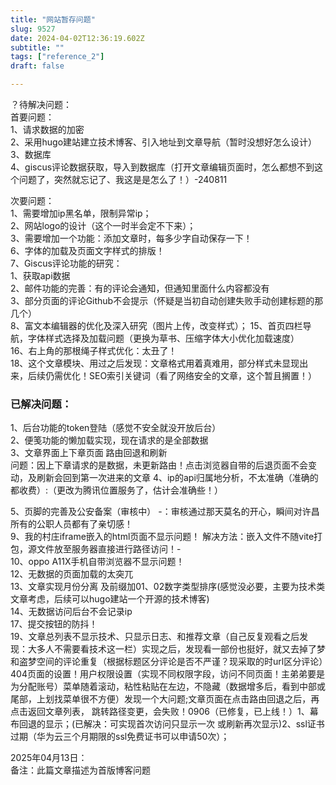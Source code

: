 ```yaml
--- 
title: "网站暂存问题" 
slug: 9527
date: 2024-04-02T12:36:19.602Z 
subtitle: "" 
tags: ["reference_2"] 
draft: false

--- 
```




？待解决问题：   
首要问题：  
1、请求数据的加密  
2、采用hugo建站建立技术博客、引入地址到文章导航（暂时没想好怎么设计）   
3、数据库  
4、giscus评论数据获取，导入到数据库（打开文章编辑页面时，怎么都想不到这个问题了，突然就忘记了、我这是是怎么了！）-240811  


次要问题：  
1、需要增加ip黑名单，限制异常ip；  
2、网站logo的设计（这个一时半会定不下来）；  
3、需要增加一个功能：添加文章时，每多少字自动保存一下！  
6、字体的加载及页面文字样式的排版！   
7、Giscus评论功能的研究：  
        1、获取api数据   
        2、邮件功能的完善：有的评论会通知，但通知里面什么内容都没有  
        3、部分页面的评论Github不会提示（怀疑是当初自动创建失败手动创建标题的那几个）   
8、富文本编辑器的优化及深入研究（图片上传，改变样式）； 
15、首页四栏导航，字体样式选择及加载问题（更换为草书、压缩字体大小优化加载速度）   
16、右上角的那根绳子样式优化：太丑了！  
18、这个文章模块、用过之后发现：文章格式用着真难用，部分样式未显现出来，后续仍需优化！SEO索引关键词（看了网络安全的文章，这个暂且搁置！）   

### 已解决问题：     
1、后台功能的token登陆（感觉不安全就没开放后台）  
2、便笺功能的懒加载实现，现在请求的是全部数据    
3、文章界面上下章页面 路由回退和刷新  
问题：因上下章请求的是数据，未更新路由！点击浏览器自带的后退页面不会变动，及刷新会回到第一次进来的文章 4、ip的api归属地分析，不太准确（准确的都收费）:（更改为腾讯位置服务了，估计会准确些！） 

5、页脚的完善及公安备案（审核中）  -：审核通过那天莫名的开心，瞬间对许昌所有的公职人员都有了亲切感！   
9、我的村庄iframe嵌入的html页面不显示问题！ 解决方法：嵌入文件不随vite打包，源文件放至服务器直接进行路径访问！-  
10、oppo A11X手机自带浏览器不显示问题！   
12、无数据的页面加载的太突兀   
13、文章实现月份分离  及前缀加01、02数字类型排序(感觉没必要，主要为技术类文章考虑，后续可以hugo建站一个开源的技术博客)   
14、无数据访问后台不会记录ip     
17、提交按钮的防抖！  
19、文章总列表不显示技术、只显示日志、和推荐文章（自己反复观看之后发现：大多人不需要看技术这一栏）实现之后，发现看一部份也挺好，就又去掉了梦和盗梦空间的评论重复（根据标题区分评论是否不严谨？现采取的时url区分评论）404页面的设置！用户权限设置（实现不同权限字段，访问不同页面！主弟弟要是为分配账号）菜单随着滚动，粘性粘贴在左边，不隐藏（数据增多后，看到中部或尾部，上划找菜单很不方便）发现一个大问题;文章页面在点击路由回退之后，再点击返回文章列表，  跳转路径变更，会失败！0906（已修复，已上线！）1、幕布回退的显示；(已解决：可实现首次访问只显示一次 或刷新再次显示)2、ssl证书过期（华为云三个月期限的ssl免费证书可以申请50次）；

2025年04月13日：  
备注：此篇文章描述为首版博客问题
